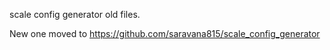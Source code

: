 
scale config generator old files. 

New one moved to https://github.com/saravana815/scale_config_generator


